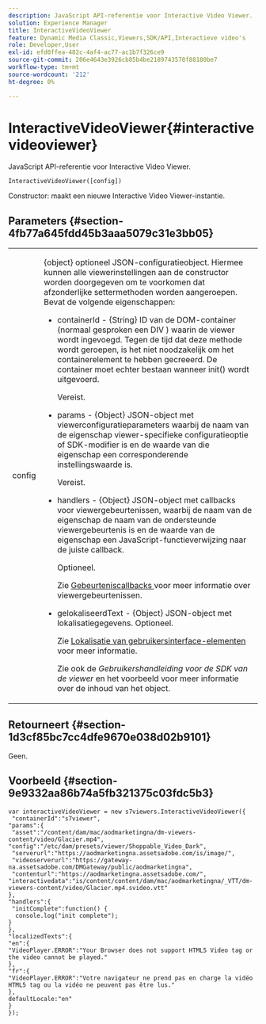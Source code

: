 ```yaml
---
description: JavaScript API-referentie voor Interactive Video Viewer.
solution: Experience Manager
title: InteractiveVideoViewer
feature: Dynamic Media Classic,Viewers,SDK/API,Interactieve video's
role: Developer,User
exl-id: efd0ffea-482c-4af4-ac77-ac1b7f326ce9
source-git-commit: 206e4643e3926cb85b4be2189743578f88180be7
workflow-type: tm+mt
source-wordcount: '212'
ht-degree: 0%

---
```


# InteractiveVideoViewer{#interactivevideoviewer}

JavaScript API-referentie voor Interactive Video Viewer.

`InteractiveVideoViewer([config])`

Constructor: maakt een nieuwe Interactive Video Viewer-instantie.

## Parameters {#section-4fb77a645fdd45b3aaa5079c31e3bb05}

<table id="table_896DFF34A68A403DB93A6D597461A573"> 
 <tbody> 
  <tr> 
   <td colname="col1"> <p> <span class="codeph"> <span class="varname"> config  </span> </span> </p> </td> 
   <td colname="col2"> <p> <span class="codeph"> {object}  </span> optioneel JSON-configuratieobject. Hiermee kunnen alle viewerinstellingen aan de constructor worden doorgegeven om te voorkomen dat afzonderlijke settermethoden worden aangeroepen. Bevat de volgende eigenschappen: </p> <p> 
     <ul id="ul_789DBD5B72ED4C80B685455B0D59494D"> 
      <li id="li_28FDCB53E4AD4097A51F21B876C18FB1"> <p> <span class="codeph"> containerId  </span> -  <span class="codeph"> {String}  </span> ID van de DOM-container (normaal gesproken een  <span class="codeph"> DIV  </span>) waarin de viewer wordt ingevoegd. Tegen de tijd dat deze methode wordt geroepen, is het niet noodzakelijk om het containerelement te hebben gecreeerd. De container moet echter bestaan wanneer <span class="codeph"> init() </span> wordt uitgevoerd. </p> <p>Vereist. </p> </li> 
      <li id="li_FDE00392DC1544ABBDD75F81EF814EF2"> <p> <span class="codeph"> params  </span> -  <span class="codeph"> {Object}  </span> JSON-object met viewerconfiguratieparameters waarbij de naam van de eigenschap viewer-specifieke configuratieoptie of SDK-modifier is en de waarde van die eigenschap een corresponderende instellingswaarde is. </p> <p>Vereist. </p> </li> 
      <li id="li_C534D5091CDA4717BCC48E3EBBF09AB8"> <p> <span class="codeph"> handlers  </span> -  <span class="codeph"> {Object}  </span> JSON-object met callbacks voor viewergebeurtenissen, waarbij de naam van de eigenschap de naam van de ondersteunde viewergebeurtenis is en de waarde van de eigenschap een JavaScript-functieverwijzing naar de juiste callback. </p> <p>Optioneel. </p> <p>Zie <a href="../../../c-html5-aem-asset-viewers/c-html5-aem-int-video/c-html5-aem-int-video-event-callbacks.md#concept-66d5996f2b1b44cab3d5264cda5c50cd" format="dita" scope="local"> Gebeurteniscallbacks </a> voor meer informatie over viewergebeurtenissen. </p> </li> 
      <li id="li_42A3F3BEF1004E069F0FB2AE0A30B093"> <p> <span class="codeph"> gelokaliseerdText  </span> -  <span class="codeph"> {Object}  </span> JSON-object met lokalisatiegegevens. Optioneel. </p> <p>Zie <a href="../../../c-html5-aem-asset-viewers/c-html5-aem-int-video/c-html5-aem-int-video-viewer-localization.md#concept-cbfc39344c494eb7b9f6a272cff0cc74" format="dita" scope="local"> Lokalisatie van gebruikersinterface-elementen </a> voor meer informatie. </p> <p>Zie ook de <i>Gebruikershandleiding voor de SDK van de viewer</i> en het voorbeeld voor meer informatie over de inhoud van het object. </p> </li> 
     </ul> </p> </td> 
  </tr> 
 </tbody> 
</table>

## Retourneert {#section-1d3cf85bc7cc4dfe9670e038d02b9101}

Geen.

## Voorbeeld {#section-9e9332aa86b74a5fb321375c03fdc5b3}

```
var interactiveVideoViewer = new s7viewers.InteractiveVideoViewer({ 
 "containerId":"s7viewer", 
"params":{ 
 "asset":"/content/dam/mac/aodmarketingna/dm-viewers-content/video/Glacier.mp4", 
"config":"/etc/dam/presets/viewer/Shoppable_Video_Dark", 
 "serverurl":"https://aodmarketingna.assetsadobe.com/is/image/", 
 "videoserverurl":"https://gateway-na.assetsadobe.com/DMGateway/public/aodmarketingna", 
 "contenturl":"https://aodmarketingna.assetsadobe.com/", 
"interactivedata":"is/content/content/dam/mac/aodmarketingna/_VTT/dm-viewers-content/video/Glacier.mp4.svideo.vtt" 
}, 
"handlers":{ 
 "initComplete":function() { 
  console.log("init complete"); 
} 
}, 
"localizedTexts":{ 
"en":{ 
"VideoPlayer.ERROR":"Your Browser does not support HTML5 Video tag or the video cannot be played." 
}, 
"fr":{ 
"VideoPlayer.ERROR":"Votre navigateur ne prend pas en charge la vidéo HTML5 tag ou la vidéo ne peuvent pas être lus." 
}, 
defaultLocale:"en" 
} 
});
```
